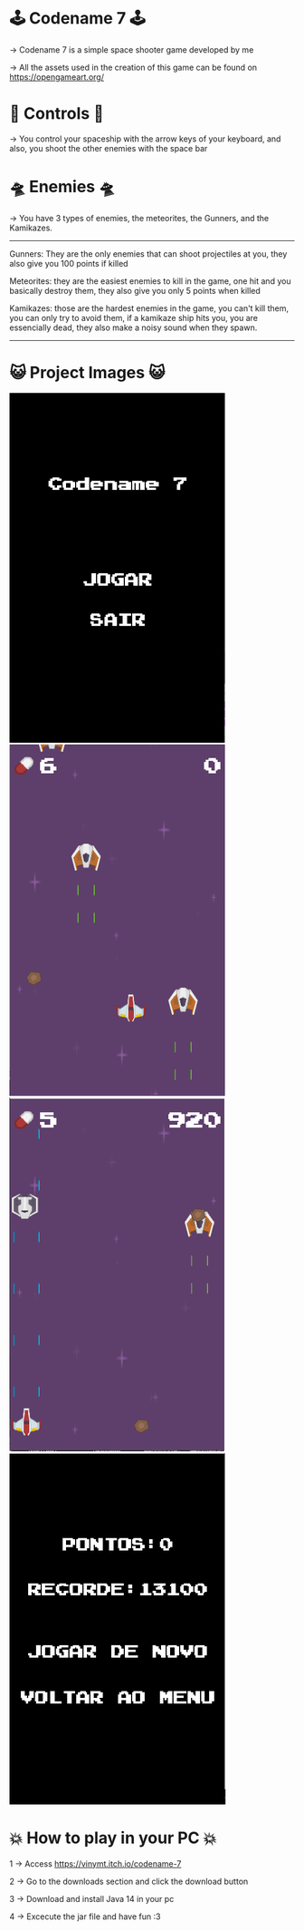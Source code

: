 # :joystick: Codename 7 :joystick:
-> Codename 7 is a simple space shooter game developed by me

-> All the assets used in the creation of this game can be found on https://opengameart.org/


# :rocket: Controls :rocket:
-> You control your spaceship with the arrow keys of your keyboard, and also, you shoot the other enemies with the space bar


# :flying_saucer: Enemies :flying_saucer:
-> You have 3 types of enemies, the meteorites, the Gunners, and the Kamikazes.

________________________________________________________________________________________________________________________________________________________________
Gunners: They are the only enemies that can shoot projectiles at you, they also give you 100 points if killed

Meteorites: they are the easiest enemies to kill in the game, one hit and you basically destroy them, they also give you only 5 points when killed

Kamikazes: those are the hardest enemies in the game, you can't kill them, you can only try to avoid them, if a kamikaze ship hits you, you are essencially dead,
they also make a noisy sound when they spawn.
_________________________________________________________________________________________________________________________________________________________________

# :smiley_cat: Project Images :smiley_cat:

![alt text](https://github.com/VinyMT/codename7/blob/main/Screenshot_306.png?raw=true)
![alt text](https://github.com/VinyMT/codename7/blob/main/Screenshot_302.png?raw=true)
![alt text](https://github.com/VinyMT/codename7/blob/main/Screenshot_305.png?raw=true)
![alt text](https://github.com/VinyMT/codename7/blob/main/Screenshot_303.png?raw=true)

# :boom: How to play in your PC :boom:
1 -> Access https://vinymt.itch.io/codename-7

2 -> Go to the downloads section and click the download button

3 -> Download and install Java 14 in your pc

4 -> Excecute the jar file and have fun :3
